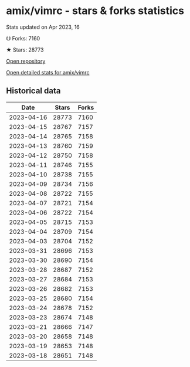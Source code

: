 # amix/vimrc - stars & forks statistics

Stats updated on Apr 2023, 16

☋ Forks: 7160

★ Stars: 28773

[Open repository](https://github.com/amix/vimrc)

[Open detailed stats for amix/vimrc](https://reviewgithub.com/rep/amix/vimrc)

## Historical data
| Date | Stars | Forks |
|------|-------|-------|
| 2023-04-16 | 28773 | 7160 | 
| 2023-04-15 | 28767 | 7157 | 
| 2023-04-14 | 28765 | 7158 | 
| 2023-04-13 | 28760 | 7159 | 
| 2023-04-12 | 28750 | 7158 | 
| 2023-04-11 | 28746 | 7155 | 
| 2023-04-10 | 28738 | 7155 | 
| 2023-04-09 | 28734 | 7156 | 
| 2023-04-08 | 28722 | 7155 | 
| 2023-04-07 | 28721 | 7154 | 
| 2023-04-06 | 28722 | 7154 | 
| 2023-04-05 | 28715 | 7153 | 
| 2023-04-04 | 28709 | 7154 | 
| 2023-04-03 | 28704 | 7152 | 
| 2023-03-31 | 28696 | 7153 | 
| 2023-03-30 | 28690 | 7154 | 
| 2023-03-28 | 28687 | 7152 | 
| 2023-03-27 | 28684 | 7153 | 
| 2023-03-26 | 28682 | 7153 | 
| 2023-03-25 | 28680 | 7154 | 
| 2023-03-24 | 28678 | 7152 | 
| 2023-03-23 | 28674 | 7148 | 
| 2023-03-21 | 28666 | 7147 | 
| 2023-03-20 | 28658 | 7148 | 
| 2023-03-19 | 28653 | 7148 | 
| 2023-03-18 | 28651 | 7148 | 

